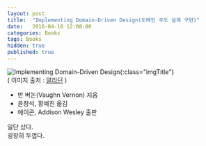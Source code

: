 ```yaml
---
layout: post
title:  "Implementing Domain-Driven Design(도메인 주도 설계 구현)"
date:   2016-04-16 12:00:00 
categories: Books
tags: Books
hidden: true
published: true 
---
```


![Implementing Domain-Driven Design](http://image.aladin.co.kr/product/8025/4/cover/8960778427_1.jpg){:class="imgTitle"}  
( 이미지 출처 : [알라딘](http://www.aladin.co.kr/shop/wproduct.aspx?ItemId=80250410) )  

 * 반 버논(Vaughn Vernon) 지음
 * 윤창석, 황예진 옮김
 * 에이콘, Addison Wesley 출판

일단 샀다.  
굉장히 두껍다.  

<!--more-->
